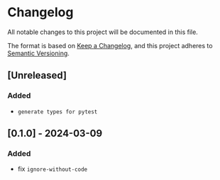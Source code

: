 # Changelog

All notable changes to this project will be documented in this file.

The format is based on [Keep a Changelog](https://keepachangelog.com/en/1.0.0/), and this project adheres to [Semantic Versioning](https://semver.org/spec/v2.0.0.html).

## [Unreleased]

### Added
- `generate types for pytest`

## [0.1.0] - 2024-03-09
 
### Added
- fix `ignore-without-code`
